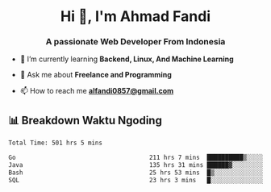 <h1 align="center">Hi 👋, I'm Ahmad Fandi</h1>
<h3 align="center">A passionate Web Developer From Indonesia</h3>

- 🌱 I’m currently learning **Backend, Linux, And Machine Learning**

- 💬 Ask me about **Freelance and Programming**

- 📫 How to reach me **<alfandi0857@gmail.com>**


## 📊 Breakdown Waktu Ngoding

<!--START_SECTION:waka-->

```txt
Total Time: 501 hrs 5 mins

Go                                     211 hrs 7 mins  ██████████▒░░░░░░░░░░░░░░   41.73 %
Java                                   135 hrs 31 mins ██████▓░░░░░░░░░░░░░░░░░░   26.79 %
Bash                                   25 hrs 53 mins  █▒░░░░░░░░░░░░░░░░░░░░░░░   05.12 %
SQL                                    23 hrs 3 mins   █░░░░░░░░░░░░░░░░░░░░░░░░   04.56 %
```

<!--END_SECTION:waka-->
